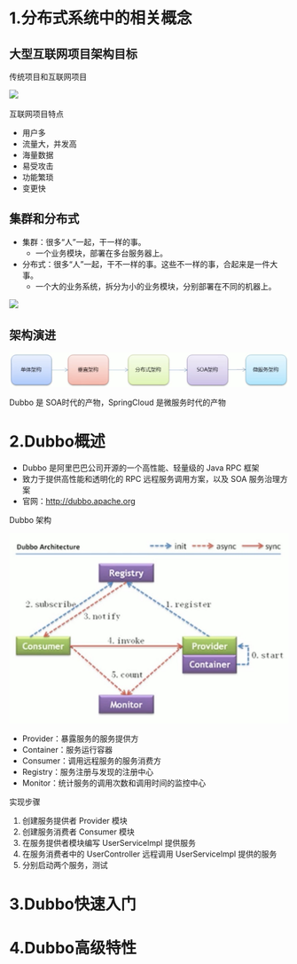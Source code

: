 # 1.分布式系统中的相关概念

## 大型互联网项目架构目标

传统项目和互联网项目

![](./images/传统项目和互联网项目.jpg)

互联网项目特点

- 用户多
- 流量大，并发高
- 海量数据
- 易受攻击
- 功能繁琐
- 变更快

## 集群和分布式

- 集群：很多“人”一起，干一样的事。
  - 一个业务模块，部署在多台服务器上。
- 分布式：很多“人”一起，干不一样的事。这些不一样的事，合起来是一件大事。
  - 一个大的业务系统，拆分为小的业务模块，分别部署在不同的机器上。

![](images/集群和分布式.jpg)

## 架构演进

![](./images/架构演进.jpg)

Dubbo 是 SOA时代的产物，SpringCloud 是微服务时代的产物

# 2.Dubbo概述

- Dubbo 是阿里巴巴公司开源的一个高性能、轻量级的 Java RPC 框架
- 致力于提供高性能和透明化的 RPC 远程服务调用方案，以及 SOA 服务治理方案
- 官网：http://dubbo.apache.org

Dubbo 架构

![](./images/Dubbo架构.jpg)

- Provider：暴露服务的服务提供方
- Container：服务运行容器
- Consumer：调用远程服务的服务消费方
- Registry：服务注册与发现的注册中心
- Monitor：统计服务的调用次数和调用时间的监控中心

实现步骤

1. 创建服务提供者 Provider 模块
2. 创建服务消费者 Consumer 模块
3. 在服务提供者模块编写 UserServicelmpl 提供服务
4. 在服务消费者中的 UserController 远程调用 UserServicelmpl 提供的服务
5. 分别启动两个服务，测试





























# 3.Dubbo快速入门

# 4.Dubbo高级特性
